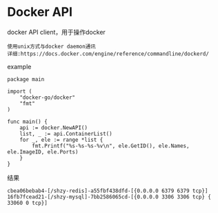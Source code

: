# Docker API 

docker API client，用于操作docker
```text
使用unix方式与docker daemon通讯
详细:https://docs.docker.com/engine/reference/commandline/dockerd/
````


example
```golang
package main

import (
	"docker-go/docker"
	"fmt"
)

func main() {
	api := docker.NewAPI()
	list, _ := api.ContainerList()
	for _, ele := range *list {
		fmt.Printf("%s-%s-%s-%v\n", ele.GetID(), ele.Names, ele.ImageID, ele.Ports)
	}
}
```
结果
```text
cbea06bebab4-[/shzy-redis]-a55fbf438dfd-[{0.0.0.0 6379 6379 tcp}]
16fb7fcead21-[/shzy-mysql]-7bb2586065cd-[{0.0.0.0 3306 3306 tcp} { 33060 0 tcp}]
```
